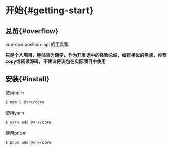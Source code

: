 # 开始{#getting-start}

## 总览{#overflow}

vue-composition-api 的工具集

**只是个人项目，整体较为随便，作为开发途中的经验总结，如有相似的需求，推荐copy或阅读源码，不建议将该包在实际项目中使用**

## 安装{#install}

使用npm

```bash
$ npm i @vrx/core
```

使用yarn

```bash
$ yarn add @vrx/core
```

使用pnpm

```bash
$ pnpm add @vrx/core
```
